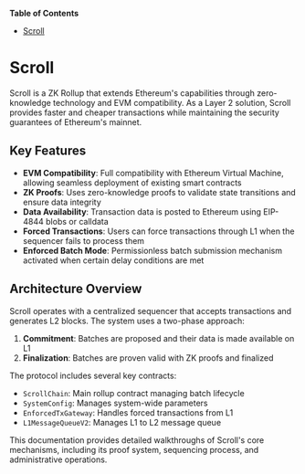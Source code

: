 <!-- START doctoc generated TOC please keep comment here to allow auto update -->
<!-- DON'T EDIT THIS SECTION, INSTEAD RE-RUN doctoc TO UPDATE -->
**Table of Contents**

- [Scroll](#scroll)

<!-- END doctoc generated TOC please keep comment here to allow auto update -->

# Scroll

Scroll is a ZK Rollup that extends Ethereum's capabilities through zero-knowledge technology and EVM compatibility. As a Layer 2 solution, Scroll provides faster and cheaper transactions while maintaining the security guarantees of Ethereum's mainnet.

## Key Features

- **EVM Compatibility**: Full compatibility with Ethereum Virtual Machine, allowing seamless deployment of existing smart contracts
- **ZK Proofs**: Uses zero-knowledge proofs to validate state transitions and ensure data integrity
- **Data Availability**: Transaction data is posted to Ethereum using EIP-4844 blobs or calldata
- **Forced Transactions**: Users can force transactions through L1 when the sequencer fails to process them
- **Enforced Batch Mode**: Permissionless batch submission mechanism activated when certain delay conditions are met

## Architecture Overview

Scroll operates with a centralized sequencer that accepts transactions and generates L2 blocks. The system uses a two-phase approach:

1. **Commitment**: Batches are proposed and their data is made available on L1
2. **Finalization**: Batches are proven valid with ZK proofs and finalized

The protocol includes several key contracts:
- `ScrollChain`: Main rollup contract managing batch lifecycle
- `SystemConfig`: Manages system-wide parameters
- `EnforcedTxGateway`: Handles forced transactions from L1
- `L1MessageQueueV2`: Manages L1 to L2 message queue

This documentation provides detailed walkthroughs of Scroll's core mechanisms, including its proof system, sequencing process, and administrative operations.
